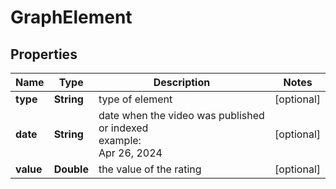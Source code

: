 # GraphElement


## Properties

| Name | Type | Description | Notes |
|------------ | ------------- | ------------- | -------------|
**type** | **String** | type of element |[optional]|
**date** | **String** | date when the video was published or indexed<br>example:<br>Apr 26, 2024 |[optional]|
**value** | **Double** | the value of the rating |[optional]|